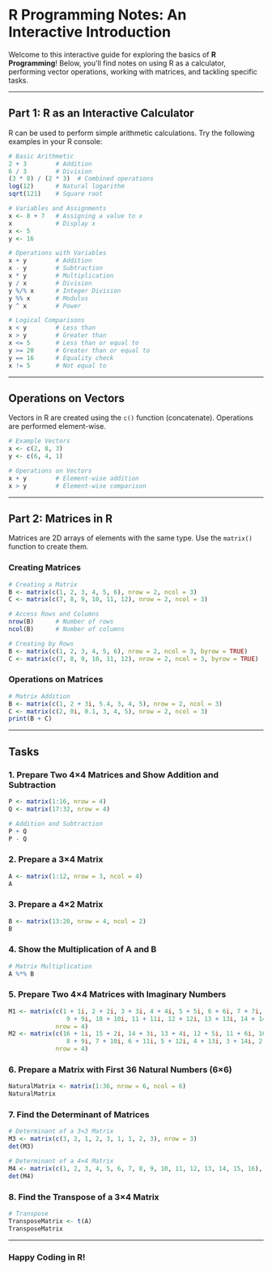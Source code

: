 # R Programming Notes: An Interactive Introduction

Welcome to this interactive guide for exploring the basics of **R Programming**! Below, you'll find notes on using R as a calculator, performing vector operations, working with matrices, and tackling specific tasks.

---

## Part 1: **R as an Interactive Calculator**
R can be used to perform simple arithmetic calculations. Try the following examples in your R console:

```R
# Basic Arithmetic
2 + 3        # Addition
6 / 3        # Division
(3 * 8) / (2 * 3)  # Combined operations
log(12)      # Natural logarithm
sqrt(121)    # Square root

# Variables and Assignments
x <- 8 + 7   # Assigning a value to x
x            # Display x
x <- 5
y <- 16

# Operations with Variables
x + y        # Addition
x - y        # Subtraction
x * y        # Multiplication
y / x        # Division
y %/% x      # Integer Division
y %% x       # Modulus
y ^ x        # Power

# Logical Comparisons
x < y        # Less than
x > y        # Greater than
x <= 5       # Less than or equal to
y >= 20      # Greater than or equal to
y == 16      # Equality check
x != 5       # Not equal to
```

---

## **Operations on Vectors**
Vectors in R are created using the `c()` function (concatenate). Operations are performed element-wise.

```R
# Example Vectors
x <- c(2, 8, 3)
y <- c(6, 4, 1)

# Operations on Vectors
x + y        # Element-wise addition
x > y        # Element-wise comparison
```

---

## Part 2: **Matrices in R**
Matrices are 2D arrays of elements with the same type. Use the `matrix()` function to create them.

### **Creating Matrices**
```R
# Creating a Matrix
B <- matrix(c(1, 2, 3, 4, 5, 6), nrow = 2, ncol = 3)
C <- matrix(c(7, 8, 9, 10, 11, 12), nrow = 2, ncol = 3)

# Access Rows and Columns
nrow(B)      # Number of rows
ncol(B)      # Number of columns

# Creating by Rows
B <- matrix(c(1, 2, 3, 4, 5, 6), nrow = 2, ncol = 3, byrow = TRUE)
C <- matrix(c(7, 8, 9, 10, 11, 12), nrow = 2, ncol = 3, byrow = TRUE)
```

### **Operations on Matrices**
```R
# Matrix Addition
B <- matrix(c(1, 2 + 3i, 5.4, 3, 4, 5), nrow = 2, ncol = 3)
C <- matrix(c(2, 0i, 0.1, 3, 4, 5), nrow = 2, ncol = 3)
print(B + C)
```

---

## **Tasks**
### 1. **Prepare Two 4×4 Matrices and Show Addition and Subtraction**
```R
P <- matrix(1:16, nrow = 4)
Q <- matrix(17:32, nrow = 4)

# Addition and Subtraction
P + Q
P - Q
```

### 2. **Prepare a 3×4 Matrix**
```R
A <- matrix(1:12, nrow = 3, ncol = 4)
A
```

### 3. **Prepare a 4×2 Matrix**
```R
B <- matrix(13:20, nrow = 4, ncol = 2)
B
```

### 4. **Show the Multiplication of A and B**
```R
# Matrix Multiplication
A %*% B
```

### 5. **Prepare Two 4×4 Matrices with Imaginary Numbers**
```R
M1 <- matrix(c(1 + 1i, 2 + 2i, 3 + 3i, 4 + 4i, 5 + 5i, 6 + 6i, 7 + 7i, 8 + 8i,
                9 + 9i, 10 + 10i, 11 + 11i, 12 + 12i, 13 + 13i, 14 + 14i, 15 + 15i, 16 + 16i),
             nrow = 4)
M2 <- matrix(c(16 + 1i, 15 + 2i, 14 + 3i, 13 + 4i, 12 + 5i, 11 + 6i, 10 + 7i, 9 + 8i,
                8 + 9i, 7 + 10i, 6 + 11i, 5 + 12i, 4 + 13i, 3 + 14i, 2 + 15i, 1 + 16i),
             nrow = 4)
```

### 6. **Prepare a Matrix with First 36 Natural Numbers (6×6)**
```R
NaturalMatrix <- matrix(1:36, nrow = 6, ncol = 6)
NaturalMatrix
```

### 7. **Find the Determinant of Matrices**
```R
# Determinant of a 3×3 Matrix
M3 <- matrix(c(3, 2, 1, 2, 3, 1, 1, 2, 3), nrow = 3)
det(M3)

# Determinant of a 4×4 Matrix
M4 <- matrix(c(1, 2, 3, 4, 5, 6, 7, 8, 9, 10, 11, 12, 13, 14, 15, 16), nrow = 4)
det(M4)
```

### 8. **Find the Transpose of a 3×4 Matrix**
```R
# Transpose
TransposeMatrix <- t(A)
TransposeMatrix
```

---

### **Happy Coding in R!**
